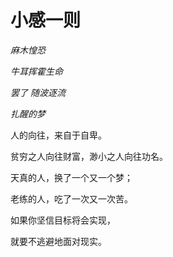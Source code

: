 # 小感一则

*麻木惶恐*

*牛耳挥霍生命*

*罢了 随波逐流*

*扎醒的梦*

人的向往，来自于自卑。

贫穷之人向往财富，渺小之人向往功名。

天真的人，换了一个又一个梦；

老练的人，吃了一次又一次苦。

如果你坚信目标将会实现，

就要不逃避地面对现实。
